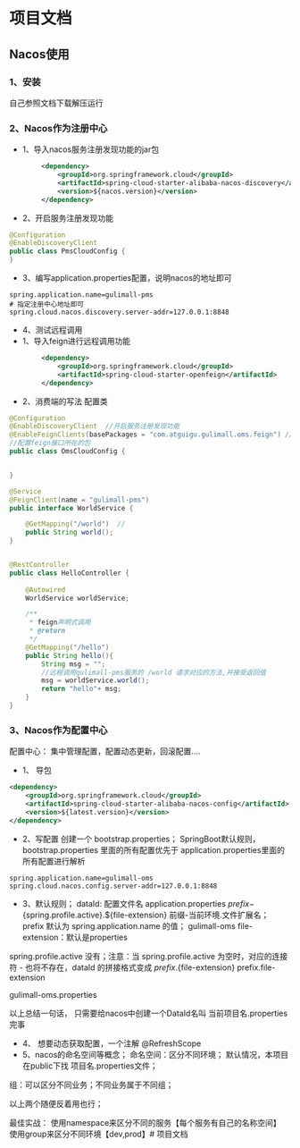# 项目文档 

## Nacos使用

### 1、安装

自己参照文档下载解压运行

### 2、Nacos作为注册中心

- 1、导入nacos服务注册发现功能的jar包

```xml
        <dependency>
            <groupId>org.springframework.cloud</groupId>
            <artifactId>spring-cloud-starter-alibaba-nacos-discovery</artifactId>
            <version>${nacos.version}</version>
        </dependency>
```

- 2、开启服务注册发现功能

```java
@Configuration
@EnableDiscoveryClient
public class PmsCloudConfig {
}
```

- 3、编写application.properties配置，说明nacos的地址即可

```properties
spring.application.name=gulimall-pms
# 指定注册中心地址即可
spring.cloud.nacos.discovery.server-addr=127.0.0.1:8848
```

- 4、测试远程调用
- 1、导入feign进行远程调用功能

```xml
        <dependency>
            <groupId>org.springframework.cloud</groupId>
            <artifactId>spring-cloud-starter-openfeign</artifactId>
        </dependency>
```

- 2、消费端的写法
  配置类

```java
@Configuration
@EnableDiscoveryClient  //开启服务注册发现功能
@EnableFeignClients(basePackages = "com.atguigu.gulimall.oms.feign") //开启feign的远程调用功能。
//配置feign接口所在的包
public class OmsCloudConfig {


}
```

```java
@Service
@FeignClient(name = "gulimall-pms")
public interface WorldService {

    @GetMapping("/world")  //
    public String world();
}


@RestController
public class HelloController {
    
    @Autowired
    WorldService worldService;

    /**
     * feign声明式调用
     * @return
     */
    @GetMapping("/hello")
    public String hello(){
        String msg = "";
        //远程调用gulimall-pms服务的 /world 请求对应的方法,并接受返回值
        msg = worldService.world();
        return "hello"+ msg;
    }
}

```

### 3、Nacos作为配置中心

配置中心：
    集中管理配置，配置动态更新，回滚配置....
    

- 1、 导包

```xml
<dependency>
    <groupId>org.springframework.cloud</groupId>
    <artifactId>spring-cloud-starter-alibaba-nacos-config</artifactId>
    <version>${latest.version}</version>
</dependency>
```

- 2、写配置
  创建一个 bootstrap.properties；
  SpringBoot默认规则，bootstrap.properties 里面的所有配置优先于 application.properties里面的所有配置进行解析

```properties
spring.application.name=gulimall-oms
spring.cloud.nacos.config.server-addr=127.0.0.1:8848
```

- 3、默认规则；
  dataId:  配置文件名  application.properties
  ${prefix}-${spring.profile.active}.${file-extension}
  前缀-当前环境.文件扩展名；
  prefix 默认为 spring.application.name 的值； gulimall-oms
  file-extension：默认是properties

spring.profile.active 没有；注意：当 spring.profile.active 为空时，对应的连接符 - 也将不存在，dataId 的拼接格式变成 ${prefix}.${file-extension}
prefix.file-extension

gulimall-oms.properties

以上总结一句话，
只需要给nacos中创建一个DataId名叫 当前项目名.properties完事

- 4、 想要动态获取配置，一个注解
  @RefreshScope
- 5、nacos的命名空间等概念；
  命名空间：区分不同环境；
  默认情况，本项目在public下找 项目名.properties文件；

组：可以区分不同业务；不同业务属于不同组；

以上两个随便反着用也行；

最佳实战：
    使用namespace来区分不同的服务【每个服务有自己的名称空间】
    使用group来区分不同环境【dev,prod】# 项目文档 


